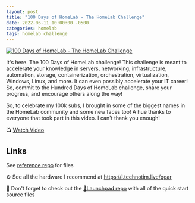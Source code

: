 ```yaml
---
layout: post
title: "100 Days of HomeLab - The HomeLab Challenge"
date: 2022-06-11 10:00:00 -0500
categories: homelab
tags: homelab challenge
---
```


[![100 Days of HomeLab - The HomeLab Challenge](https://img.youtube.com/vi/bwDVW_ifkBU/0.jpg)](https://www.youtube.com/watch?v=bwDVW_ifkBU "100 Days of HomeLab - The HomeLab Challenge")

It's here.  The 100 Days of HomeLab challenge!  This challenge is meant to accelerate your knowledge in servers, networking, infrastructure, automation, storage, containerization, orchestration, virtualization, Windows, Linux,  and more.  It can even possibly accelerate your IT career!  So, commit to the Hundred Days of HomeLab challenge,   share your progress, and encourage others along the way!  

So, to celebrate my 100k subs, I brought in some of the biggest names in the HomeLab community and some new faces too!  A hue thanks to everyone that took part in this video.  I can't thank you enough!

📺 [Watch Video](https://www.youtube.com/watch?v=bwDVW_ifkBU)

## Links

See [reference repo](https://l.technotim.live/quick-start) for files

⚙️ See all the hardware I recommend at <https://l.technotim.live/gear>

🚀 Don't forget to check out the [🚀Launchpad repo](https://l.technotim.live/quick-start) with all of the quick start source files
